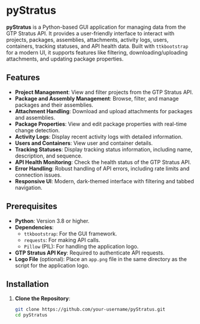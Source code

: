 # pyStratus

**pyStratus** is a Python-based GUI application for managing data from the GTP Stratus API. It provides a user-friendly interface to interact with projects, packages, assemblies, attachments, activity logs, users, containers, tracking statuses, and API health data. Built with `ttkbootstrap` for a modern UI, it supports features like filtering, downloading/uploading attachments, and updating package properties.

## Features
- **Project Management**: View and filter projects from the GTP Stratus API.
- **Package and Assembly Management**: Browse, filter, and manage packages and their assemblies.
- **Attachment Handling**: Download and upload attachments for packages and assemblies.
- **Package Properties**: View and edit package properties with real-time change detection.
- **Activity Logs**: Display recent activity logs with detailed information.
- **Users and Containers**: View user and container details.
- **Tracking Statuses**: Display tracking status information, including name, description, and sequence.
- **API Health Monitoring**: Check the health status of the GTP Stratus API.
- **Error Handling**: Robust handling of API errors, including rate limits and connection issues.
- **Responsive UI**: Modern, dark-themed interface with filtering and tabbed navigation.

## Prerequisites
- **Python**: Version 3.8 or higher.
- **Dependencies**:
  - `ttkbootstrap`: For the GUI framework.
  - `requests`: For making API calls.
  - `Pillow` (PIL): For handling the application logo.
- **GTP Stratus API Key**: Required to authenticate API requests.
- **Logo File** (optional): Place an `app.png` file in the same directory as the script for the application logo.

## Installation

1. **Clone the Repository**:
   ```bash
   git clone https://github.com/your-username/pyStratus.git
   cd pyStratus
